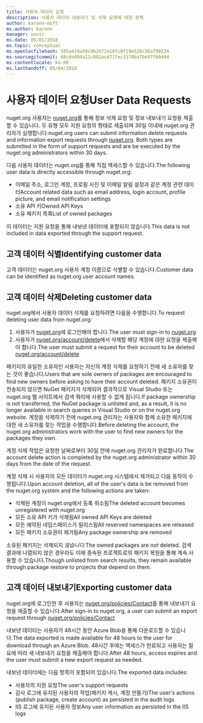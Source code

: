 ```yaml
---
title: 사용자 데이터 요청
description: 사용자 데이터 내보내기 및 삭제 요청에 대한 정책
author: karann-msft
ms.author: karann
manager: unnir
ms.date: 05/01/2018
ms.topic: conceptual
ms.openlocfilehash: 595a47da59c9b2672a10fc0f19e528c36a790134
ms.sourcegitcommit: 68c8a494a11c892ac671fec3170ba7be97fb044d
ms.contentlocale: ko-KR
ms.lasthandoff: 05/04/2018
---
```

# <a name="user-data-requests"></a><span data-ttu-id="ec622-103">사용자 데이터 요청</span><span class="sxs-lookup"><span data-stu-id="ec622-103">User Data Requests</span></span>

<span data-ttu-id="ec622-104">nuget.org 사용자는 [nuget.org](https://www.nuget.org)를 통해 정보 삭제 요청 및 정보 내보내기 요청을 제출할 수 있습니다. 두 유형 모두 지원 요청의 형태로 제출되며 30일 이내에 nuget.org 관리자가 실행합니다.</span><span class="sxs-lookup"><span data-stu-id="ec622-104">nuget.org users can submit information delete requests and information export requests through [nuget.org](https://www.nuget.org). Both types are submitted in the form of support requests and are be executed by the nuget.org administrators within 30 days.</span></span>

<span data-ttu-id="ec622-105">다음 사용자 데이터는 nuget.org를 통해 직접 액세스할 수 있습니다.</span><span class="sxs-lookup"><span data-stu-id="ec622-105">The following user data is directly accessible through nuget.org:</span></span>

* <span data-ttu-id="ec622-106">이메일 주소, 로그인 계정, 프로필 사진 및 이메일 알림 설정과 같은 계정 관련 데이터</span><span class="sxs-lookup"><span data-stu-id="ec622-106">Account related data such as email address, login account, profile picture, and email notification settings</span></span>
* <span data-ttu-id="ec622-107">소유 API 키</span><span class="sxs-lookup"><span data-stu-id="ec622-107">Owned API Keys</span></span>
* <span data-ttu-id="ec622-108">소유 패키지 목록</span><span class="sxs-lookup"><span data-stu-id="ec622-108">List of owned packages</span></span>

<span data-ttu-id="ec622-109">이 데이터는 지원 요청을 통해 내보낸 데이터에 포함되지 않습니다.</span><span class="sxs-lookup"><span data-stu-id="ec622-109">This data is not included in data exported through the support request.</span></span>

## <a name="identifying-customer-data"></a><span data-ttu-id="ec622-110">고객 데이터 식별</span><span class="sxs-lookup"><span data-stu-id="ec622-110">Identifying customer data</span></span>

<span data-ttu-id="ec622-111">고객 데이터는 nuget.org 사용자 계정 이름으로 식별할 수 있습니다.</span><span class="sxs-lookup"><span data-stu-id="ec622-111">Customer data can be identified as nuget.org user account names.</span></span>

## <a name="deleting-customer-data"></a><span data-ttu-id="ec622-112">고객 데이터 삭제</span><span class="sxs-lookup"><span data-stu-id="ec622-112">Deleting customer data</span></span>

<span data-ttu-id="ec622-113">nuget.org에서 사용자 데이터 삭제를 요청하려면 다음을 수행합니다.</span><span class="sxs-lookup"><span data-stu-id="ec622-113">To request deleting user data from nuget.org:</span></span>

1. <span data-ttu-id="ec622-114">사용자가 [nuget.org](https://www.nuget.org)에 로그인해야 합니다.</span><span class="sxs-lookup"><span data-stu-id="ec622-114">The user must sign-in to [nuget.org](https://www.nuget.org)</span></span>
1. <span data-ttu-id="ec622-115">사용자가 [nuget.org/account/delete](https://www.nuget.org/account/delete)에서 삭제할 해당 계정에 대한 요청을 제출해야 합니다.</span><span class="sxs-lookup"><span data-stu-id="ec622-115">The user must submit a request for their account to be deleted [nuget.org/account/delete](https://www.nuget.org/account/delete)</span></span>

<span data-ttu-id="ec622-116">패키지의 유일한 소유자인 사용자는 자신의 계정 삭제를 요청하기 전에 새 소유자를 찾는 것이 좋습니다.</span><span class="sxs-lookup"><span data-stu-id="ec622-116">Users that are sole owners of packages are encouraged to find new owners before asking to have their account deleted.</span></span> <span data-ttu-id="ec622-117">패키지 소유권이 전송되지 않으면 NuGet 패키지가 삭제되어 결과적으로 Visual Studio 또는 nuget.org 웹 사이트에서 검색 쿼리에 사용할 수 없게 됩니다.</span><span class="sxs-lookup"><span data-stu-id="ec622-117">If package ownership is not transferred, the NuGet package is unlisted and, as a result, it is no longer available in search queries in Visual Studio or on the nuget.org website.</span></span> <span data-ttu-id="ec622-118">계정을 삭제하기 전에 nuget.org 관리자는 사용자와 함께 소유한 패키지에 대한 새 소유자를 찾는 작업을 수행합니다.</span><span class="sxs-lookup"><span data-stu-id="ec622-118">Before deleting the account, the nuget.org administrators work with the user to find new owners for the packages they own.</span></span>

<span data-ttu-id="ec622-119">계정 삭제 작업은 요청한 날짜로부터 30일 안에 nuget.org 관리자가 완료합니다.</span><span class="sxs-lookup"><span data-stu-id="ec622-119">The account delete action is completed by the nuget.org administrator within 30 days from the date of the request.</span></span>

<span data-ttu-id="ec622-120">계정 삭제 시 사용자의 모든 데이터가 nuget.org 시스템에서 제거되고 다음 동작이 수행됩니다.</span><span class="sxs-lookup"><span data-stu-id="ec622-120">Upon account deletion, all of the user's data is be removed from the nuget.org system and the following actions are taken:</span></span>

* <span data-ttu-id="ec622-121">삭제된 계정이 nuget.org에서 등록 취소됨</span><span class="sxs-lookup"><span data-stu-id="ec622-121">The deleted account becomes unregistered with nuget.org</span></span>
* <span data-ttu-id="ec622-122">모든 소유 API 키가 삭제됨</span><span class="sxs-lookup"><span data-stu-id="ec622-122">All owned API Keys are deleted</span></span>
* <span data-ttu-id="ec622-123">모든 예약된 네임스페이스가 릴리스됨</span><span class="sxs-lookup"><span data-stu-id="ec622-123">All reserved namespaces are released</span></span>
* <span data-ttu-id="ec622-124">모든 패키지 소유권이 제거됨</span><span class="sxs-lookup"><span data-stu-id="ec622-124">Any package ownership are removed</span></span>

<span data-ttu-id="ec622-125">소유된 패키지는 삭제되지 *않습니다*.</span><span class="sxs-lookup"><span data-stu-id="ec622-125">The owned packages are *not* deleted.</span></span> <span data-ttu-id="ec622-126">검색 결과에 나열되지 않은 경우라도 이에 종속된 프로젝트로의 패키지 복원을 통해 계속 사용할 수 있습니다.</span><span class="sxs-lookup"><span data-stu-id="ec622-126">Though unlisted from search results, they remain available through package restore to projects that depend on them.</span></span>

## <a name="exporting-customer-data"></a><span data-ttu-id="ec622-127">고객 데이터 내보내기</span><span class="sxs-lookup"><span data-stu-id="ec622-127">Exporting customer data</span></span>

<span data-ttu-id="ec622-128">nuget.org에 로그인한 후 사용자는 [nuget.org/policies/Contact](https://www.nuget.org/policies/Contact)를 통해 내보내기 요청을 제출할 수 있습니다.</span><span class="sxs-lookup"><span data-stu-id="ec622-128">After sign-in to nuget.org, a user can submit an export request through [nuget.org/policies/Contact](https://www.nuget.org/policies/Contact)</span></span>

<span data-ttu-id="ec622-129">내보낸 데이터는 사용자가 48시간 동안 Azure Blob을 통해 다운로드할 수 있습니다.</span><span class="sxs-lookup"><span data-stu-id="ec622-129">The data exported is made available for 48 hours to the user for download through an Azure Blob.</span></span> <span data-ttu-id="ec622-130">48시간 후에는 액세스가 만료되고 사용자는 필요에 따라 새 내보내기 요청을 제출해야 합니다.</span><span class="sxs-lookup"><span data-stu-id="ec622-130">After 48 hours, access expires and the user must submit a new export request as needed.</span></span>

<span data-ttu-id="ec622-131">내보낸 데이터에는 다음 항목이 포함되어 있습니다.</span><span class="sxs-lookup"><span data-stu-id="ec622-131">The exported data includes:</span></span>

* <span data-ttu-id="ec622-132">사용자의 지원 요청</span><span class="sxs-lookup"><span data-stu-id="ec622-132">The user's support requests</span></span>
* <span data-ttu-id="ec622-133">감사 로그에 유지된 사용자의 작업(패키지 게시, 계정 만들기)</span><span class="sxs-lookup"><span data-stu-id="ec622-133">The user's actions (publish package, create account) as persisted in the audit logs</span></span>
* <span data-ttu-id="ec622-134">IIS 로그에 유지된 사용자 정보</span><span class="sxs-lookup"><span data-stu-id="ec622-134">Any user information as persisted in the IIS logs</span></span>
